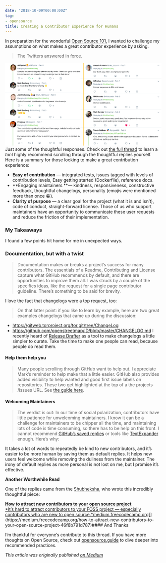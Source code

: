 ```yaml
---
date: "2018-10-09T00:00:00Z"
tag:
- opensource
title: Creating a Contributor Experience for Humans
---
```


  In preparation for the wonderful [Open Source 101](http://opensource101.com), I wanted to challenge my assumptions on what makes a great contributor experience by asking.


> [](https://twitter.com/mbbroberg/status/961348173628284928)The Twitters answered in force.

![](/img/1*tMXOkAnkwTqFNfJs7PdWzg.png)Just some of the thoughtful responses. Check out [the full thread](https://twitter.com/mbbroberg/status/961348173628284928) to learn a *ton*I highly recommend scrolling through the thoughtful replies yourself. Here is a summary for those looking to make a great contribution experience:

* **Easy of contribution** — integrated tests, issues tagged with levels of contribution levels, Easy getting started (Dockerfile), reference docs.
* **Engaging maintainers **— kindness, responsiveness, constructive feedback, thoughtful changelogs, personality (emojis were mentioned more than once 😀).
* **Clarity of purpose** — a clear goal for the project (what it is and isn’t), code of conduct, straight-forward license.
Those of us who support maintainers have an opportunity to communicate these user requests and reduce the friction of their implementation.

### My Takeaways

I found a few points hit home for me in unexpected ways.

### **Documentation, but with a twist**


> [](https://twitter.com/Erstejahre/status/961361372230533120)Documentation makes or breaks a project’s success for many contributors. The essentials of a Readme, Contributing and License capture what GitHub recommends by default, and there are opportunities to improve them all. I was struck by a couple of the specifics ideas, like the request for a single page contributor guideline. There’s something to be said for brevity.

I love the fact that changelogs were a top request, too:


> [](https://twitter.com/SchwarzeLocke/status/961376175921692672)On that latter point: if you like to learn by example, here are two great examples changelogs that came up during the discussion:

* <https://gitweb.torproject.org/tor.git/tree/ChangeLog>
* <https://github.com/openstreetmap/iD/blob/master/CHANGELOG.md>
I recently heard of [Release Drafter](https://github.com/toolmantim/release-drafter) as a tool to make changelogs a little simpler to curate. Take the time to make one people can read, because people do read them.

#### Help them help you


> [](https://twitter.com/bytemeorg/status/961352565081460738)Many people scrolling through GitHub want to help out. I appreciate Mark’s reminder to help make that a little easier. GitHub also provides added visibility to help wanted and good first issue labels on repositories. These two get highlighted at the top of a the projects /issues URL. See [the guide here](https://help.github.com/articles/helping-new-contributors-find-your-project-with-labels/).

#### **Welcoming Maintainers**


> [](https://twitter.com/Firesphere/status/961354413582336000)The verdict is out: In our time of social polarization, contributors have little patience for unwelcoming maintainers. I know it can be a challenge for maintainers to be chipper all the time, and maintaining lots of code is time consuming, so there has to be help on this front. I cannot recommend [GitHub’s saved replies](https://github.com/settings/replies) or tools like [TextExpander](https://textexpander.com/) enough. Here’s why:

It takes a lot of words to repeatedly be kind to new contributors, and it’s easier to be more human by saving them as default replies. It helps new users feel welcome while removing the dullness from the maintainer. The irony of default replies as more personal is not lost on me, but I promise it’s effective.

**Another Worthwhile Read**

One of the replies came from the [Shubheksha](https://medium.com/u/c98f56800747), who wrote this incredibly thoughtful piece:

[**How to attract new contributors to your open source project**  
*It’s hard to attract contributors to your FOSS project — especially contributors who are new to open source.*medium.freecodecamp.org](https://medium.freecodecamp.org/how-to-attract-new-contributors-to-your-open-source-project-46f8b791d787 "https://medium.freecodecamp.org/how-to-attract-new-contributors-to-your-open-source-project-46f8b791d787")[](https://medium.freecodecamp.org/how-to-attract-new-contributors-to-your-open-source-project-46f8b791d787)#### And Thanks

I’m thankful for everyone’s contribute to this thread. If you have more thoughts on Open Source, check out [opensource.guide](https://opensource.guide/) to dive deeper into recommended practices.

*This article was originally published [on Medium](https://medium.com/@mbbroberg)*